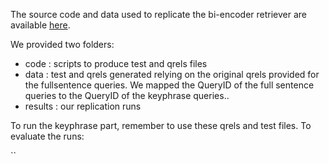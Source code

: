 The source code and data used to replicate the bi-encoder retriever are available [here](https://github.com/viswavi/datafinder/tree/main).

We provided two folders:
- code : scripts to produce test and qrels files
- data : test and qrels generated relying on the original qrels provided for the fullsentence queries. We mapped the QueryID of the full sentence queries to the QueryID of the keyphrase queries..
- results : our replication runs

To run the keyphrase part, remember to use these qrels and test files.
To evaluate the runs:

``

